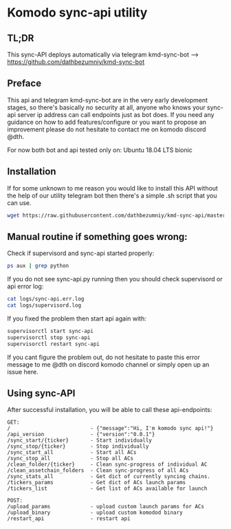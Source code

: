# Komodo sync-api utility

## TL;DR

This sync-API deploys automatically via telegram kmd-sync-bot --> https://github.com/dathbezumniy/kmd-sync-bot

## Preface
This api and telegram kmd-sync-bot are in the very early development stages, so there's basically no security at all, anyone who knows your sync-api server ip address can call endpoints just as bot does. If you need any guidance on how to add features/configure or you want to propose an improvement please do not hesitate to contact me on komodo discord @dth.

For now both bot and api tested only on: Ubuntu 18.04 LTS bionic


## Installation

If for some unknown to me reason you would like to install this API without the help of our utility telegram bot then there's a simple .sh script that you can use.

```sh
wget https://raw.githubusercontent.com/dathbezumniy/kmd-sync-api/master/sync_api_setup.sh && chmod u+x sync_api_setup.sh && ./sync_api_setup.sh
```


## Manual routine if something goes wrong:
Check if supervisord and sync-api started properly:
```sh 
ps aux | grep python 
```
If you do not see sync-api.py running then you should check supervisord or api error log:

```sh
cat logs/sync-api.err.log
cat logs/supervisord.log
```

If you fixed the problem then start api again with:

```sh
supervisorctl start sync-api
supervisorctl stop sync-api
supervisorctl restart sync-api
```

If you cant figure the problem out, do not hesitate to paste this error message to me @dth on discord komodo channel or simply open up an issue here.


## Using sync-API

After successful installation, you will be able to call these api-endpoints:
```
GET:
/                          - {"message":"Hi, I'm komodo sync api!"}
/api_version               - {"version":"0.0.1"}
/sync_start/{ticker}       - Start individually
/sync_stop/{ticker}        - Stop individually
/sync_start_all            - Start all ACs
/sync_stop_all             - Stop all ACs
/clean_folder/{ticker}     - Clean sync-progress of individual AC
/clean_assetchain_folders  - Clean sync-progress of all ACs
/sync_stats_all            - Get dict of currently syncing chains.
/tickers_params            - Get dict of ACs launch params
/tickers_list              - Get list of ACs available for launch

POST:
/upload_params             - upload custom launch params for ACs
/upload_binary             - upload custom komodod binary
/restart_api               - restart api
```
